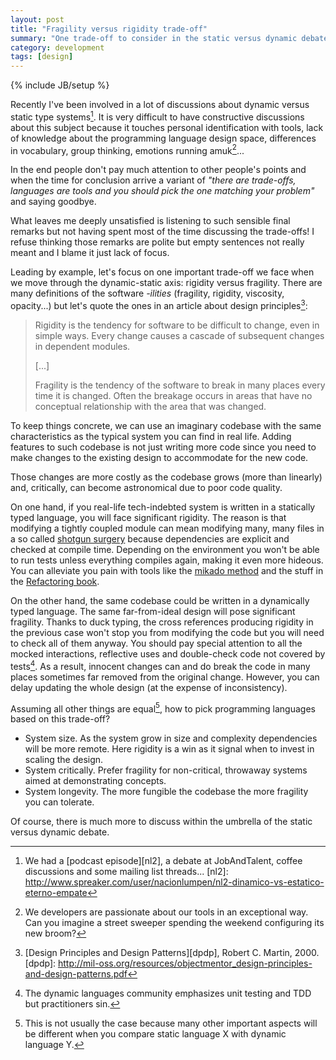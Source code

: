 ```yaml
---
layout: post
title: "Fragility versus rigidity trade-off"
summary: "One trade-off to consider in the static versus dynamic debate"
category: development
tags: [design]
---
```

{% include JB/setup %}

Recently I've been involved in a lot of discussions about dynamic
versus static type systems[^debating]. It is very difficult to have
constructive discussions about this subject because it touches
personal identification with tools, lack of knowledge about the
programming language design space, differences in vocabulary, group
thinking, emotions running amuk[^amuk]... 

[^debating]: We had a [podcast episode][nl2], a debate at JobAndTalent, coffee discussions and some mailing list threads...
[nl2]: http://www.spreaker.com/user/nacionlumpen/nl2-dinamico-vs-estatico-eterno-empate
[^amuk]: We developers are passionate about our tools in an exceptional way. Can you imagine a street sweeper spending the weekend configuring its new broom?

In the end people don't pay much attention to other people's points
and when the time for conclusion arrive a variant of *"there are
trade-offs, languages are tools and you should pick the one matching
your problem"* and saying goodbye.

What leaves me deeply unsatisfied is listening to such sensible final
remarks but not having spent most of the time discussing the
trade-offs! I refuse thinking those remarks are polite but empty
sentences not really meant and I blame it just lack of focus.

Leading by example, let's focus on one important trade-off we face when
we move through the dynamic-static axis: rigidity versus
fragility. There are many definitions of the software *-ilities*
(fragility, rigidity, viscosity, opacity...) but let's quote the ones
in an article about design principles[^design]:

> Rigidity is the tendency for software to be difficult to change,
> even in simple ways. Every change causes a cascade of subsequent
> changes in dependent modules.
>
> [...]
>
> Fragility is the tendency of the software to break in many places
> every time it is changed. Often the breakage occurs in areas that
> have no conceptual relationship with the area that was changed.

[^design]: [Design Principles and Design Patterns][dpdp], Robert C. Martin, 2000.
[dpdp]: http://mil-oss.org/resources/objectmentor_design-principles-and-design-patterns.pdf

To keep things concrete, we can use an imaginary codebase with the
same characteristics as the typical system you can find in real life.
Adding features to such codebase is not just writing more code since
you need to make changes to the existing design to accommodate for the
new code.
  
Those changes are more costly as the codebase grows (more than
linearly) and, critically, can become astronomical due to poor code
quality.

On one hand, if you real-life tech-indebted system is written in a
statically typed language, you will face significant rigidity. The
reason is that modifying a tightly coupled module can mean modifying
many, many files in a so called [shotgun surgery][shotgun] because
dependencies are explicit and checked at compile time. Depending on
the environment you won't be able to run tests unless everything
compiles again, making it even more hideous. You can alleviate you
pain with tools like the [mikado method][mikado] and the stuff in
the [Refactoring book][refactoring].

[shotgun]: http://www.c2.com/cgi/wiki?ShotgunSurgery
[mikado]: https://pragprog.com/magazines/2010-06/the-mikado-method
[refactoring]: http://martinfowler.com/books/refactoring.html

On the other hand, the same codebase could be written in a dynamically
typed language. The same far-from-ideal design will pose significant
fragility. Thanks to duck typing, the cross references producing
rigidity in the previous case won't stop you from modifying the code
but you will need to check all of them anyway. You should pay special
attention to all the mocked interactions, reflective uses and
double-check code not covered by tests[^realworld]. As a result,
innocent changes can and do break the code in many places sometimes
far removed from the original change. However, you can delay updating
the whole design (at the expense of inconsistency).

[^realworld]: The dynamic languages community emphasizes unit testing and TDD but practitioners sin.

Assuming all other things are equal[^ceteris], how to pick programming
languages based on this trade-off?

 - System size. As the system grow in size and complexity dependencies
   will be more remote. Here rigidity is a win as it signal when to
   invest in scaling the design.
 - System critically. Prefer fragility for non-critical, throwaway
   systems aimed at demonstrating concepts.
 - System longevity. The more fungible the codebase the more fragility
   you can tolerate.
   
Of course, there is much more to discuss within the umbrella of the
static versus dynamic debate.
 
[^ceteris]: This is not usually the case because many other important aspects will be different when you compare static language X with dynamic language Y.
